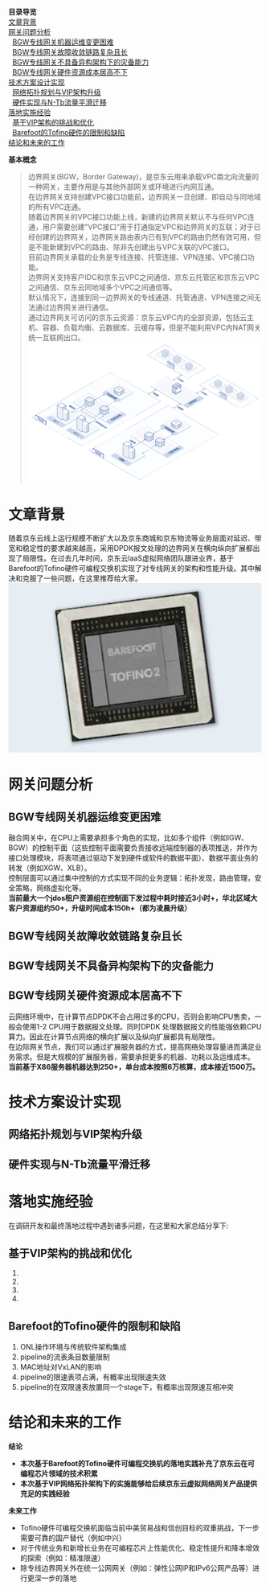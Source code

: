 **目录导览**  
  [文章背景](#文章背景)  
  [网关问题分析](#网关问题分析)  
  &nbsp;&nbsp;[BGW专线网关机器运维变更困难](#BGW专线网关机器运维变更困难)  
  &nbsp;&nbsp;[BGW专线网关故障收敛链路复杂且长](#BGW专线网关故障收敛链路复杂且长)  
  &nbsp;&nbsp;[BGW专线网关不具备异构架构下的灾备能力](#BGW专线网关不具备异构架构下的灾备能力)  
  &nbsp;&nbsp;[BGW专线网关硬件资源成本居高不下](#BGW专线网关硬件资源成本居高不下)  
  [技术方案设计实现](#技术方案设计实现)  
  &nbsp;&nbsp;[网络拓扑规划与VIP架构升级](#网络拓扑规划与VIP架构升级)  
  &nbsp;&nbsp;[硬件实现与N-Tb流量平滑迁移](#硬件实现与N-Tb流量平滑迁移)  
  [落地实施经验](#落地实施经验)  
  &nbsp;&nbsp;[基于VIP架构的挑战和优化](#基于VIP架构的挑战和优化)  
  &nbsp;&nbsp;[Barefoot的Tofino硬件的限制和缺陷](#Barefoot的Tofino硬件的限制和缺陷)  
  [结论和未来的工作](#结论和未来的工作)   



**基本概念**  
> 边界网关(BGW，Border Gateway)，是京东云用来承载VPC南北向流量的一种网关，主要作用是与其他外部网关或环境进行内网互通。  
> 在边界网关支持创建VPC接口功能前，边界网关一旦创建、即自动与同地域的所有VPC连通。  
> 随着边界网关的VPC接口功能上线，新建的边界网关默认不与任何VPC连通，用户需要创建"VPC接口”用于打通指定VPC和边界网关的互联；对于已经创建的边界网关，边界网关路由表内已有到VPC的路由仍然有效可用，但是不能新建到VPC的路由、除非先创建出与VPC关联的VPC接口。  
> 目前边界网关承载的业务是专线连接、托管连接、VPN连接、VPC接口功能。  
> 边界网关支持客户IDC和京东云VPC之间通信、京东云托管区和京东云VPC之间通信、京东云同地域多个VPC之间通信等。  
> 默认情况下，连接到同一边界网关的专线通道、托管通道、VPN连接之间无法通过边界网关进行通信。  
> 通过边界网关可访问的京东云资源：京东云VPC内的全部资源，包括云主机、容器、负载均衡、云数据库、云缓存等，但是不能利用VPC内NAT网关统一互联网出口。  
![jdcloud](pic/jdcloud.png)




# 文章背景
随着京东云线上运行规模不断扩大以及京东商城和京东物流等业务层面对延迟、带宽和稳定性的要求越来越高，采用DPDK报文处理的边界网关在横向纵向扩展都出现了局限性。在过去几年时间，京东云IaaS虚拟网络团队跟进业界，基于Barefoot的Tofino硬件可编程交换机实现了对专线网关的架构和性能升级。其中解决和克服了一些问题，在这里推荐给大家。
![Tofino](pic/tofino.png)




# 网关问题分析
## BGW专线网关机器运维变更困难  
融合网关中，在CPU上需要承担多个角色的实现，比如多个组件（例如IGW、BGW）的控制平面（这些控制平面需要负责接收远端控制器的表项推送，并作为接口处理模块，将表项通过驱动下发到硬件或软件的数据平面）、数据平面业务的转发（例如XGW、XLB）。  
控制层面可以通过集中控制的方式实现不同的业务逻辑：拓扑发现，路由管理，安全策略，网络虚拟化等。    
**当前最大一个jdos租户资源组在控制面下发过程中耗时接近3小时+，华北区域大客户资源组约50+，升级时间成本150h+（都为凌晨升级）**  

## BGW专线网关故障收敛链路复杂且长  

## BGW专线网关不具备异构架构下的灾备能力  

## BGW专线网关硬件资源成本居高不下  
云网络环境中，在计算节点DPDK不会占用过多的CPU，否则会影响CPU售卖，一般会使用1-2 CPU用于数据报文处理。同时DPDK 处理数据报文的性能强依赖CPU算力。因此在计算节点网络的横向扩展以及纵向扩展都具有局限性。  
在边际网关节点，我们可以通过扩展服务器的方式，提高网络处理容量进而满足业务需求。但是大规模的扩展服务器，需要承担更多的机器、功耗以及运维成本。  
**当前基于X86服务器机器达到250+，单台成本按照6万核算，成本接近1500万。**  




# 技术方案设计实现
## 网络拓扑规划与VIP架构升级

## 硬件实现与N-Tb流量平滑迁移




# 落地实施经验
在调研开发和最终落地过程中遇到诸多问题，在这里和大家总结分享下:
## 基于VIP架构的挑战和优化
1. 
2. 
3. 
4. 
## Barefoot的Tofino硬件的限制和缺陷
1. ONL操作环境与传统软件架构集成
2. pipeline的流表条目数量限制
3. MAC地址对VxLAN的影响
4. pipeline的限速表项占满，有概率出现限速失效
5. pipeline的在双限速表放置同一个stage下，有概率出现限速互相冲突




# 结论和未来的工作
**结论**  
* **本次基于Barefoot的Tofino硬件可编程交换机的落地实践补充了京东云在可编程芯片领域的技术积累**  
* **本次基于VIP网络拓扑架构下的实施能够给后续京东云虚拟网络网关产品提供充足的实践经验**  

**未来工作**  
* Tofino硬件可编程交换机面临当前中美贸易战和信创目标的双重挑战，下一步需要可靠的国产替代（例如中兴）
* 对于传统业务和新增长业务在可编程芯片上性能优化、稳定性提升和降本增效的探索（例如：精准限速）
* 除专线边界网关外在统一公网网关（例如：弹性公网IP和IPv6公网产品等）进行更深一步的落地